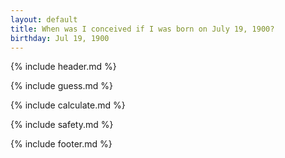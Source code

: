 ```yaml
---
layout: default
title: When was I conceived if I was born on July 19, 1900?
birthday: Jul 19, 1900
---
```


{% include header.md %}

{% include guess.md %}

{% include calculate.md %}

{% include safety.md %}

{% include footer.md %}




